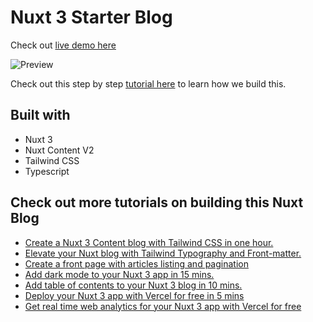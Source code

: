 # Nuxt 3 Starter Blog

Check out [live demo here](https://nuxt-starter-blog.vercel.app/)

![Preview](https://nuxt-starter-blog.vercel.app/images/preview.png)

Check out this step by step [tutorial here](https://sgds.app/articles/create-a-nuxt-3-content-blog-with-tailwind-css-in-one-hour) to learn how we build this.

## Built with 
- Nuxt 3
- Nuxt Content V2
- Tailwind CSS
- Typescript

## Check out more tutorials on building this Nuxt Blog
- [Create a Nuxt 3 Content blog with Tailwind CSS in one hour.](https://sgds.app/articles/create-a-nuxt-3-content-blog-with-tailwind-css-in-one-hour)
- [Elevate your Nuxt blog with Tailwind Typography and Front-matter.](https://sgds.app/articles/elevate-your-blog-with-tailwind-typography-and-front-matter)
- [Create a front page with articles listing and pagination ](https://sgds.app/articles/create-a-front-page-with-articles-listing-and-pagination-for-your-blog)
- [Add dark mode to your Nuxt 3 app in 15 mins.](https://sgds.app/articles/add-dark-mode-to-nuxt-3-app-in-15-mins)
- [Add table of contents to your Nuxt 3 blog in 10 mins.](https://sgds.app/articles/add-table-of-contents-to-nuxt-3-blog-in-10-mins)
- [Deploy your Nuxt 3 app with Vercel for free in 5 mins](https://sgds.app/articles/deploy-your-nuxt-3-app-with-vercel-for-free-in-5-mins)
- [Get real time web analytics for your Nuxt 3 app with Vercel for free](https://sgds.app/articles/free-real-time-analytics-with-vercel-for-your-nuxt-3-app)